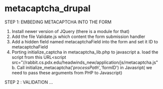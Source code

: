 metacaptcha_drupal
==================

STEP 1: EMBEDING METACAPTCHA INTO THE FORM
1. Install newer version of JQuery (there is a module for that)
2. Add the file Validate.js which content the form submission handler
3. Add a hidden field named metacaptchaField into the form and set it ID to metacaptchaField
4. Porting initialize_captcha in metacaptcha_lib.php to javascript
  a. load the script from this URL<script src="//rabbit.cs.pdx.edu/headwinds_new/application/js/metacaptcha.js"
	b. Call initialize_metacaptcha('$processPath','$formID') in Javasript( we need to pass these arguments from PHP to Javascript)

STEP 2 : VALIDATION
...
